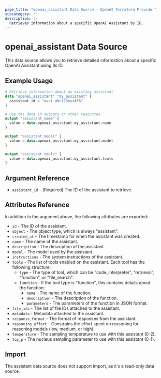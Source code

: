 ```yaml
---
page_title: "openai_assistant Data Source - OpenAI Terraform Provider"
subcategory: ""
description: |-
  Retrieves information about a specific OpenAI Assistant by ID.
---
```


# openai_assistant Data Source

This data source allows you to retrieve detailed information about a specific OpenAI Assistant using its ID.

## Example Usage

```terraform
# Retrieve information about an existing assistant
data "openai_assistant" "my_assistant" {
  assistant_id = "asst_abc123xyz456"
}

# Use the data in outputs or other resources
output "assistant_name" {
  value = data.openai_assistant.my_assistant.name
}

output "assistant_model" {
  value = data.openai_assistant.my_assistant.model
}

output "assistant_tools" {
  value = data.openai_assistant.my_assistant.tools
}
```

## Argument Reference

* `assistant_id` - (Required) The ID of the assistant to retrieve.

## Attributes Reference

In addition to the argument above, the following attributes are exported:

* `id` - The ID of the assistant.
* `object` - The object type, which is always "assistant".
* `created_at` - The timestamp for when the assistant was created.
* `name` - The name of the assistant.
* `description` - The description of the assistant.
* `model` - The model used by the assistant.
* `instructions` - The system instructions of the assistant.
* `tools` - The list of tools enabled on the assistant. Each tool has the following structure:
  * `type` - The type of tool, which can be "code_interpreter", "retrieval", "function", or "file_search".
  * `function` - If the tool type is "function", this contains details about the function:
    * `name` - The name of the function.
    * `description` - The description of the function.
    * `parameters` - The parameters of the function in JSON format.
* `file_ids` - The list of file IDs attached to the assistant.
* `metadata` - Metadata attached to the assistant.
* `response_format` - The format of responses from the assistant.
* `reasoning_effort` - Constrains the effort spent on reasoning for reasoning models (low, medium, or high).
* `temperature` - The sampling temperature to use with this assistant (0-2).
* `top_p` - The nucleus sampling parameter to use with this assistant (0-1).

## Import

The assistant data source does not support import, as it's a read-only data source. 